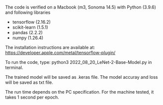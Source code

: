 The code is verified on a Macbook (m3, Sonoma 14.5) with Python (3.9.6) and following libraries
- tensorflow (2.16.2)
- scikit-learn (1.5.1)
- pandas (2.2.2)
- numpy (1.26.4)

The installation instructions are available at:
https://developer.apple.com/metal/tensorflow-plugin/

To run the code, type: python3 2022_08_20_LeNet-2-Base-Model.py in terminal.

The trained model will be saved as .keras file. The model accuray and loss will be saved as txt file.

The run time depends on the PC specification. For the machine tested, it takes 1 second per epoch.
